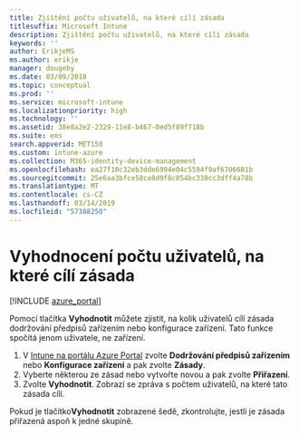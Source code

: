 ```yaml
---
title: Zjištění počtu uživatelů, na které cílí zásada
titlesuffix: Microsoft Intune
description: Zjištění počtu uživatelů, na které cílí zásada
keywords: ''
author: ErikjeMS
ms.author: erikje
manager: dougeby
ms.date: 03/09/2018
ms.topic: conceptual
ms.prod: ''
ms.service: microsoft-intune
ms.localizationpriority: high
ms.technology: ''
ms.assetid: 38e8a2e2-2329-11e8-b467-0ed5f89f718b
ms.suite: ems
search.appverid: MET150
ms.custom: intune-azure
ms.collection: M365-identity-device-management
ms.openlocfilehash: ea27f10c32eb3dde6994e04c5594f9af6706681b
ms.sourcegitcommit: 25e6aa3bfce58ce8d9f8c054bc338cc3dff4a78b
ms.translationtype: MT
ms.contentlocale: cs-CZ
ms.lasthandoff: 03/14/2019
ms.locfileid: "57388250"
---
```

# <a name="evaluate-how-many-users-are-targeted-by-a-policy"></a>Vyhodnocení počtu uživatelů, na které cílí zásada
[!INCLUDE [azure_portal](./includes/azure_portal.md)]

Pomocí tlačítka **Vyhodnotit** můžete zjistit, na kolik uživatelů cílí zásada dodržování předpisů zařízením nebo konfigurace zařízení. Tato funkce spočítá jenom uživatele, ne zařízení.

1.  V [Intune na portálu Azure Portal](https://aka.ms/intuneportal) zvolte **Dodržování předpisů zařízením** nebo **Konfigurace zařízení** a pak zvolte **Zásady**.
2.  Vyberte některou ze zásad nebo vytvořte novou a pak zvolte **Přiřazení**.
3.  Zvolte **Vyhodnotit**. Zobrazí se zpráva s počtem uživatelů, na které tato zásada cílí.

Pokud je tlačítko**Vyhodnotit** zobrazené šedě, zkontrolujte, jestli je zásada přiřazená aspoň k jedné skupině.

